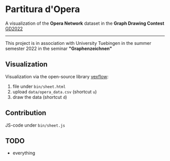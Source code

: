 # Partitura d'Opera

A visualization of the **Opera Network** dataset in the **Graph Drawing Contest** [GD2022](http://mozart.diei.unipg.it/gdcontest/contest2022/contest.html)  

---

This project is in association with University Tuebingen in the summer semester 2022 in the seminar **"Graphenzeichnen"**

## Visualization

Visualization via the open-source library [vexflow](https://github.com/0xfe/vexflow):
1. file under `bin/sheet.html`  
1. upload `data/opera_data.csv` (shortcut `u`)
1. draw the data (shortcut `d`)

## Contribution

JS-code under `bin/sheet.js`

## TODO

- everything
